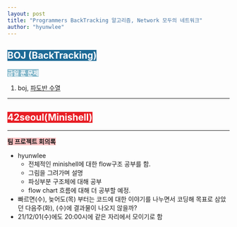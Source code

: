 ```yaml
---
layout: post
title: "Programmers BackTracking 알고리즘, Network 모두의 네트워크"
author: "hyunwlee"
---
```


## <span style="background-color:#1D6A96; color:white">BOJ (BackTracking)</span>

<span style="background-color:#85B8CB; color:white"><strong>금일 푼 문제</strong></span>

1. boj, [파도반 수열](https://www.acmicpc.net/problem/9461)

---

## <span style="background-color:#E81E25; color:white">42seoul(Minishell)</span>

---

<span style="background-color:#FFC2C3"><strong>팀 프로젝트 회의록</strong></span>

- hyunwlee
  - 전체적인 minishell에 대한 flow구조 공부를 함.
  - 그림을 그려가며 설명
  - 파싱부분 구조체에 대해 공부
  - flow chart 흐름에 대해 더 공부할 예정.
- 빠르면(수), 늦어도(목) 부터는 코드에 대한 이야기를 나누면서 코딩해 목표로 삼았던 다음주(화), (수)에 결과물이 나오지 않을까?
- 21/12/01(수)에도 20:00시에 같은 자리에서 모이기로 함
